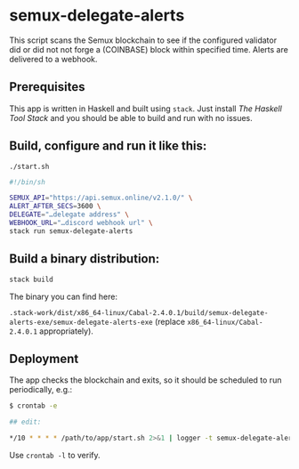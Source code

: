 # semux-delegate-alerts

This script scans the Semux blockchain to see if the configured validator did or did not not forge
a (COINBASE) block within specified time. Alerts are delivered to a webhook.

## Prerequisites

This app is written in Haskell and built using `stack`. Just install _The Haskell Tool Stack_ and you should be able to build and run with no issues.

## Build, configure and run it like this:

`./start.sh`
```sh
#!/bin/sh

SEMUX_API="https://api.semux.online/v2.1.0/" \
ALERT_AFTER_SECS=3600 \
DELEGATE="…delegate address" \
WEBHOOK_URL="…discord webhook url" \
stack run semux-delegate-alerts
```

## Build a binary distribution:

```sh
stack build
```

The binary you can find here:

`.stack-work/dist/x86_64-linux/Cabal-2.4.0.1/build/semux-delegate-alerts-exe/semux-delegate-alerts-exe`
(replace `x86_64-linux/Cabal-2.4.0.1` appropriately).

## Deployment

The app checks the blockchain and exits, so it should be scheduled to run periodically, e.g.:

```sh
$ crontab -e

## edit:

*/10 * * * * /path/to/app/start.sh 2>&1 | logger -t semux-delegate-alerts
```

Use `crontab -l` to verify.
